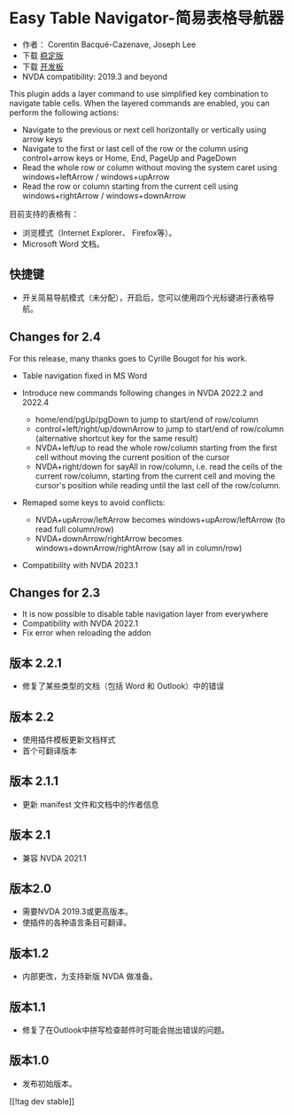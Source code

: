 # Easy Table Navigator-简易表格导航器 #

* 作者： Corentin Bacqué-Cazenave, Joseph Lee
* 下载 [稳定版][1]
* 下载 [开发板][2]
* NVDA compatibility: 2019.3 and beyond

This plugin adds a layer command to use simplified key combination to
navigate table cells.  When the layered commands are enabled, you can
perform the following actions:

* Navigate to the previous or next cell horizontally or vertically using
  arrow keys
* Navigate to the first or last cell of the row or the column using
  control+arrow keys or Home, End, PageUp and PageDown
* Read the whole row or column without moving the system caret using
  windows+leftArrow / windows+upArrow
* Read the row or column starting from the current cell using
  windows+rightArrow / windows+downArrow

目前支持的表格有：

* 浏览模式（Internet Explorer、 Firefox等）。
* Microsoft Word 文档。

## 快捷键

* 开关简易导航模式（未分配），开启后，您可以使用四个光标键进行表格导航。

## Changes for 2.4

For this release, many thanks goes to Cyrille Bougot for his work.

* Table navigation fixed in MS Word
* Introduce new commands following changes in NVDA 2022.2 and 2022.4

    * home/end/pgUp/pgDown to jump to start/end of row/column
    * control+left/right/up/downArrow to jump to start/end of row/column
      (alternative shortcut key for the same result)
    * NVDA+left/up to read the whole row/column starting from the first cell
      without moving the current position of the cursor
    * NVDA+right/down for sayAll in row/column, i.e. read the cells of the
      current row/column, starting from the current cell and moving the
      cursor's position while reading until the last cell of the row/column.

* Remaped some keys to avoid conflicts:

    * NVDA+upArrow/leftArrow becomes windows+upArrow/leftArrow (to read full
      column/row)
    * NVDA+downArrow/rightArrow becomes windows+downArrow/rightArrow (say
      all in column/row)

* Compatibility with NVDA 2023.1

## Changes for 2.3

* It is now possible to disable table navigation layer from everywhere
* Compatibility with NVDA 2022.1
* Fix error when reloading the addon

## 版本 2.2.1

* 修复了某些类型的文档（包括 Word 和 Outlook）中的错误

## 版本 2.2

* 使用插件模板更新文档样式
* 首个可翻译版本

## 版本 2.1.1

* 更新 manifest 文件和文档中的作者信息

## 版本 2.1

* 兼容 NVDA 2021.1

## 版本2.0

* 需要NVDA 2019.3或更高版本。
* 使插件的各种语言条目可翻译。

## 版本1.2

* 内部更改，为支持新版 NVDA 做准备。

## 版本1.1

* 修复了在Outlook中拼写检查邮件时可能会抛出错误的问题。

## 版本1.0

*   发布初始版本。

[[!tag dev stable]]

[1]: https://www.nvaccess.org/addonStore/legacy?file=etn

[2]: https://www.nvaccess.org/addonStore/legacy?file=etn-dev

